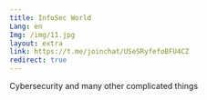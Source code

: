 ```yaml
---
title: InfoSec World
Lang: en
Img: /img/11.jpg
layout: extra
link: https://t.me/joinchat/USeSRyfefoBFU4CZ
redirect: true
---
```

Cybersecurity and many other complicated things

